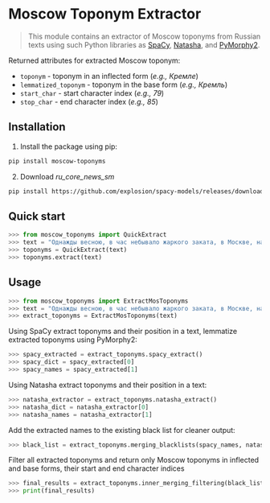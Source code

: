 # Moscow Toponym Extractor
> This module contains an extractor of Moscow toponyms from Russian texts using such Python libraries as [SpaCy](https://github.com/explosion/spaCy), [Natasha](https://github.com/natasha/natasha), and [PyMorphy2](https://github.com/pymorphy2/pymorphy2). 

Returned attributes for extracted Moscow toponym:

-   `toponym` - toponym in an inflected form   (_e.g., Кремле_)
-   `lemmatized_toponym` - toponym in the base form (_e.g., Кремль_)
-   `start_char` - start character index (_e.g., 79_)
-   `stop_char` - end character index (_e.g., 85_)

## Installation
1. Install the package using pip:
```sh
pip install moscow-toponyms
```
2. Download _ru_core_news_sm_
```sh
pip install https://github.com/explosion/spacy-models/releases/download/ru_core_news_sm-3.1.0/ru_core_news_sm-3.1.0.tar.gz
```

## Quick start
```python
>>> from moscow_toponyms import QuickExtract
>>> text = "Однажды весною, в час небывало жаркого заката, в Москве, на Патриарших прудах, появились два гражданина."
>>> toponyms = QuickExtract(text)
>>> toponyms.extract(text)
```

## Usage
```python
>>> from moscow_toponyms import ExtractMosToponyms
>>> text = "Однажды весною, в час небывало жаркого заката, в Москве, на Патриарших прудах, появились два гражданина."
>>> extract_toponyms = ExtractMosToponyms(text)
```
Using SpaCy extract toponyms and their position in a text, lemmatize extracted toponyms using PyMorphy2:
```python
>>> spacy_extracted = extract_toponyms.spacy_extract()
>>> spacy_dict = spacy_extracted[0]
>>> spacy_names = spacy_extracted[1]
```
Using Natasha extract toponyms and their position in a text:
```python
>>> natasha_extractor = extract_toponyms.natasha_extract()
>>> natasha_dict = natasha_extractor[0]
>>> natasha_names = natasha_extractor[1]
``` 
Add the extracted names to the existing black list for cleaner output:
```python
>>> black_list = extract_toponyms.merging_blacklists(spacy_names, natasha_names)
```
Filter all extracted toponyms and return only Moscow toponyms in inflected and base forms, their start and end character indices
``` python
>>> final_results = extract_toponyms.inner_merging_filtering(black_list, spacy_dict, natasha_dict)
>>> print(final_results)
```
